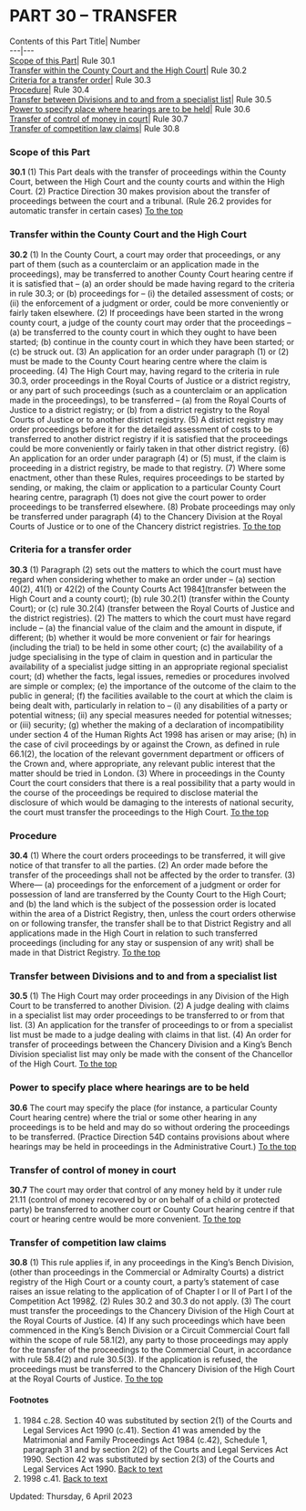 # PART 30 – TRANSFER
Contents of this Part
Title| Number  
---|---  
[Scope of this Part](https://www.justice.gov.uk/courts/procedure-rules/civil/rules/part30#30.1)| Rule 30.1  
[Transfer within the County Court and the High Court](https://www.justice.gov.uk/courts/procedure-rules/civil/rules/part30#30.2)| Rule 30.2  
[Criteria for a transfer order](https://www.justice.gov.uk/courts/procedure-rules/civil/rules/part30#30.3)| Rule 30.3  
[Procedure](https://www.justice.gov.uk/courts/procedure-rules/civil/rules/part30#30.4)| Rule 30.4  
[Transfer between Divisions and to and from a specialist list](https://www.justice.gov.uk/courts/procedure-rules/civil/rules/part30#30.5)| Rule 30.5  
[Power to specify place where hearings are to be held](https://www.justice.gov.uk/courts/procedure-rules/civil/rules/part30#30.6)| Rule 30.6  
[Transfer of control of money in court](https://www.justice.gov.uk/courts/procedure-rules/civil/rules/part30#30.7)| Rule 30.7  
[Transfer of competition law claims](https://www.justice.gov.uk/courts/procedure-rules/civil/rules/part30#30.8)| Rule 30.8  
### Scope of this Part

**30.1**
(1) This Part deals with the transfer of proceedings within the County Court, between the High Court and the county courts and within the High Court.
(2) Practice Direction 30 makes provision about the transfer of proceedings between the court and a tribunal.
(Rule 26.2 provides for automatic transfer in certain cases)
[To the top](https://www.justice.gov.uk/courts/procedure-rules/civil/rules/part30#top)
### Transfer within the County Court and the High Court

**30.2**
(1) In the County Court, a court may order that proceedings, or any part of them (such as a counterclaim or an application made in the proceedings), may be transferred to another County Court hearing centre if it is satisfied that –
(a) an order should be made having regard to the criteria in rule 30.3; or
(b) proceedings for –
(i) the detailed assessment of costs; or
(ii) the enforcement of a judgment or order,
could be more conveniently or fairly taken elsewhere.
(2) If proceedings have been started in the wrong county court, a judge of the county court may order that the proceedings –
(a) be transferred to the county court in which they ought to have been started;
(b) continue in the county court in which they have been started; or
(c) be struck out.
(3) An application for an order under paragraph (1) or (2) must be made to the County Court hearing centre where the claim is proceeding.
(4) The High Court may, having regard to the criteria in rule 30.3, order proceedings in the Royal Courts of Justice or a district registry, or any part of such proceedings (such as a counterclaim or an application made in the proceedings), to be transferred –
(a) from the Royal Courts of Justice to a district registry; or
(b) from a district registry to the Royal Courts of Justice or to another district registry.
(5) A district registry may order proceedings before it for the detailed assessment of costs to be transferred to another district registry if it is satisfied that the proceedings could be more conveniently or fairly taken in that other district registry.
(6) An application for an order under paragraph (4) or (5) must, if the claim is proceeding in a district registry, be made to that registry.
(7) Where some enactment, other than these Rules, requires proceedings to be started by sending, or making, the claim or application to a particular County Court hearing centre, paragraph (1) does not give the court power to order proceedings to be transferred elsewhere.
(8) Probate proceedings may only be transferred under paragraph (4) to the Chancery Division at the Royal Courts of Justice or to one of the Chancery district registries.
[To the top](https://www.justice.gov.uk/courts/procedure-rules/civil/rules/part30#top)
### Criteria for a transfer order

**30.3**
(1) Paragraph (2) sets out the matters to which the court must have regard when considering whether to make an order under –
(a) section 40(2), 41(1) or 42(2) of the County Courts Act 1984[1](https://www.justice.gov.uk/courts/procedure-rules/civil/rules/part30#fn1)(transfer between the High Court and a county court);
(b) rule 30.2(1) (transfer within the County Court); or
(c) rule 30.2(4) (transfer between the Royal Courts of Justice and the district registries).
(2) The matters to which the court must have regard include –
(a) the financial value of the claim and the amount in dispute, if different;
(b) whether it would be more convenient or fair for hearings (including the trial) to be held in some other court;
(c) the availability of a judge specialising in the type of claim in question and in particular the availability of a specialist judge sitting in an appropriate regional specialist court;
(d) whether the facts, legal issues, remedies or procedures involved are simple or complex;
(e) the importance of the outcome of the claim to the public in general;
(f) the facilities available to the court at which the claim is being dealt with, particularly in relation to –
(i) any disabilities of a party or potential witness;
(ii) any special measures needed for potential witnesses; or
(iii) security;
(g) whether the making of a declaration of incompatibility under section 4 of the Human Rights Act 1998 has arisen or may arise;
(h) in the case of civil proceedings by or against the Crown, as defined in rule 66.1(2), the location of the relevant government department or officers of the Crown and, where appropriate, any relevant public interest that the matter should be tried in London.
(3) Where in proceedings in the County Court the court considers that there is a real possibility that a party would in the course of the proceedings be required to disclose material the disclosure of which would be damaging to the interests of national security, the court must transfer the proceedings to the High Court.
[To the top](https://www.justice.gov.uk/courts/procedure-rules/civil/rules/part30#top)
### Procedure

**30.4**
(1) Where the court orders proceedings to be transferred, it will give notice of that transfer to all the parties.
(2) An order made before the transfer of the proceedings shall not be affected by the order to transfer.
(3) Where—
(a) proceedings for the enforcement of a judgment or order for possession of land are transferred by the County Court to the High Court; and
(b) the land which is the subject of the possession order is located within the area of a District Registry,
then, unless the court orders otherwise on or following transfer, the transfer shall be to that District Registry and all applications made in the High Court in relation to such transferred proceedings (including for any stay or suspension of any writ) shall be made in that District Registry.
[To the top](https://www.justice.gov.uk/courts/procedure-rules/civil/rules/part30#top)
### Transfer between Divisions and to and from a specialist list

**30.5**
(1) The High Court may order proceedings in any Division of the High Court to be transferred to another Division.
(2) A judge dealing with claims in a specialist list may order proceedings to be transferred to or from that list.
(3) An application for the transfer of proceedings to or from a specialist list must be made to a judge dealing with claims in that list.
(4) An order for transfer of proceedings between the Chancery Division and a King’s Bench Division specialist list may only be made with the consent of the Chancellor of the High Court.
[To the top](https://www.justice.gov.uk/courts/procedure-rules/civil/rules/part30#top)
### Power to specify place where hearings are to be held

**30.6** The court may specify the place (for instance, a particular County Court hearing centre) where the trial or some other hearing in any proceedings is to be held and may do so without ordering the proceedings to be transferred.
(Practice Direction 54D contains provisions about where hearings may be held in proceedings in the Administrative Court.)
[To the top](https://www.justice.gov.uk/courts/procedure-rules/civil/rules/part30#top)
### Transfer of control of money in court

**30.7** The court may order that control of any money held by it under rule 21.11 (control of money recovered by or on behalf of a child or protected party) be transferred to another court or County Court hearing centre if that court or hearing centre would be more convenient.
[To the top](https://www.justice.gov.uk/courts/procedure-rules/civil/rules/part30#top)
### Transfer of competition law claims

**30.8**
(1) This rule applies if, in any proceedings in the King’s Bench Division, (other than proceedings in the Commercial or Admiralty Courts) a district registry of the High Court or a county court, a party’s statement of case raises an issue relating to the application of of Chapter I or II of Part I of the Competition Act 1998[2](https://www.justice.gov.uk/courts/procedure-rules/civil/rules/part30#fn2).
(2) Rules 30.2 and 30.3 do not apply.
(3) The court must transfer the proceedings to the Chancery Division of the High Court at the Royal Courts of Justice.
(4) If any such proceedings which have been commenced in the King’s Bench Division or a Circuit Commercial Court fall within the scope of rule 58.1(2), any party to those proceedings may apply for the transfer of the proceedings to the Commercial Court, in accordance with rule 58.4(2) and rule 30.5(3). If the application is refused, the proceedings must be transferred to the Chancery Division of the High Court at the Royal Courts of Justice.
[To the top](https://www.justice.gov.uk/courts/procedure-rules/civil/rules/part30#top)
#### Footnotes
  1. 1984 c.28. Section 40 was substituted by section 2(1) of the Courts and Legal Services Act 1990 (c.41). Section 41 was amended by the Matrimonial and Family Proceedings Act 1984 (c.42), Schedule 1, paragraph 31 and by section 2(2) of the Courts and Legal Services Act 1990. Section 42 was substituted by section 2(3) of the Courts and Legal Services Act 1990. [Back to text](https://www.justice.gov.uk/courts/procedure-rules/civil/rules/part30#text1)
  2. 1998 c.41. [Back to text](https://www.justice.gov.uk/courts/procedure-rules/civil/rules/part30#text2)


Updated: Thursday, 6 April 2023
